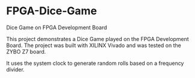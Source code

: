# FPGA-Dice-Game
Dice Game on FPGA Development Board

This project demonstrates a Dice Game played on the FPGA Development Board. The project was built with XILINX Vivado and was tested on the ZYBO Z7 board.

It uses the system clock to generate random rolls based on a frequency divider.

